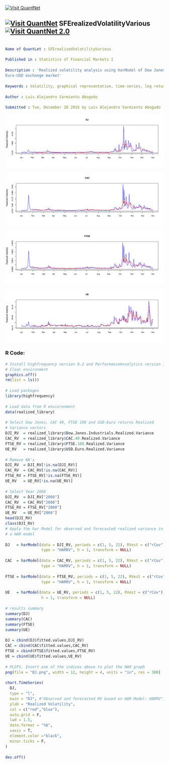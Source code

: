 
[<img src="https://github.com/QuantLet/Styleguide-and-FAQ/blob/master/pictures/banner.png" width="888" alt="Visit QuantNet">](http://quantlet.de/)

## [<img src="https://github.com/QuantLet/Styleguide-and-FAQ/blob/master/pictures/qloqo.png" alt="Visit QuantNet">](http://quantlet.de/) **SFErealizedVolatilityVarious** [<img src="https://github.com/QuantLet/Styleguide-and-FAQ/blob/master/pictures/QN2.png" width="60" alt="Visit QuantNet 2.0">](http://quantlet.de/)

```yaml

Name of QuantLet : SFErealizedVolatilityVarious

Published in : Statistics of Financial Markets I

Description : 'Realized volatility analysis using harModel of Dow Jones, CAC 50, FTSE 100 and
Euro-USD exchange market'

Keywords : Volatility, graphical representation, time-series, log returns, variance

Author : Luis Alejandro Sarmiento Abogado

Submitted : Tue, December 28 2015 by Luis Alejandro Sarmiento Abogado

```

![Picture1](DJ.png)

![Picture2](CAC.png)

![Picture3](FTSE.png)

![Picture3](UE.png)


### R Code:
```r
# Install highfrequency version 0.2 and PerformanceAnnalytics version 1.4.3541
# Clear environment
graphics.off()
rm(list = ls())

# Load packages
library(highfrequency)

# Load data from R enviorenment
data(realized_library)

# Select Dow Jones, CAC 40, FTSE 100 and USD-Euro returns Realized
# Variance vectors
DJI_RV  = realized_library$Dow.Jones.Industrials.Realized.Variance
CAC_RV  = realized_library$CAC.40.Realized.Variance
FTSE_RV = realized_library$FTSE.100.Realized.Variance
UE_RV   = realized_library$USD.Euro.Realized.Variance

# Remove NA's
DJI_RV  = DJI_RV[!is.na(DJI_RV)]
CAC_RV  = CAC_RV[!is.na(CAC_RV)]
FTSE_RV = FTSE_RV[!is.na(FTSE_RV)]
UE_RV   = UE_RV[!is.na(UE_RV)]

# Select Year 2008
DJI_RV  = DJI_RV["2008"]
CAC_RV  = CAC_RV["2008"]
FTSE_RV = FTSE_RV["2008"]
UE_RV   = UE_RV["2008"]
head(DJI_RV)
class(DJI_RV)
# Apply the har Model for observed and forecasted realized variance in
# a HAR model

DJ   = harModel(data = DJI_RV, periods = c(1, 5, 22), RVest = c("rCov"), 
                type = "HARRV", h = 1, transform = NULL)

CAC  = harModel(data = CAC_RV, periods = c(1, 5, 22), RVest = c("rCov"), 
                type = "HARRV", h = 1, transform = NULL)

FTSE = harModel(data = FTSE_RV, periods = c(1, 5, 22), RVest = c("rCov"), 
                type = "HARRV", h = 1, transform = NULL)

UE   = harModel(data = UE_RV, periods = c(1, 5, 22), RVest = c("rCov"), type = "HARRV", 
                h = 1, transform = NULL)

# results summary
summary(DJ)
summary(CAC)
summary(FTSE)
summary(UE)

DJ = cbind(DJ$fitted.values,DJI_RV)
CAC = cbind(CAC$fitted.values,CAC_RV)
FTSE = cbind(FTSE$fitted.values,FTSE_RV)
UE = cbind(UE$fitted.values,UE_RV)

# PLOTS. Insert one of the indices above to plot the HAR graph
png(file = "DJ.png", width = 12, height = 4, units = "in", res = 300)

chart.TimeSeries(
  DJ,
  type = "l", 
  main = "DJ", #"Observed and forecasted RV based on HAR Model: HARRV", 
  ylab = "Realized Volatility",
  col = c("red","blue"), 
  auto.grid = F,
  lwd = 1.5,
  date.format = "%b",
  xaxis = T,
  element.color ="black",
  minor.ticks = F,
)

dev.off()

```
